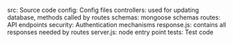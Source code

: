 src: Source code
  config: Config files
  controllers: used for updating database, methods called by routes
  schemas: mongoose schemas
  routes: API endpoints
  security: Authentication mechanisms
  response.js: contains all responses needed by routes
  server.js: node entry point
tests: Test code
